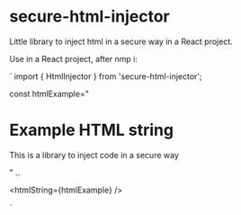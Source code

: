 # secure-html-injector
Little library to inject html in a secure way in a React project.

Use in a React project, after nmp i:

`
import { HtmlInjector } from 'secure-html-injector';

const htmlExample="<div><h1>Example HTML string</h1><p>This is a library to inject code in a secure way</p></div>"
..

<htmlString={htmlExample} />

`

